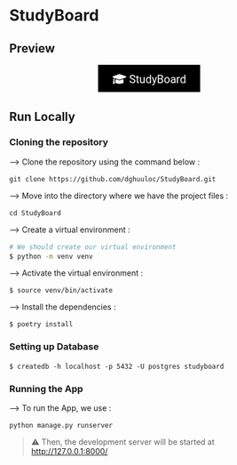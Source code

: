 # StudyBoard

<a id="introduction"></a>

## Preview

<p align="center">
<img src="./shots/home.png" />
</p>

<!-- ![Home](./shots/home.png) -->

## Run Locally

### Cloning the repository

--> Clone the repository using the command below :
```shell
git clone https://github.com/dghuuloc/StudyBoard.git

```

--> Move into the directory where we have the project files : 
```shell
cd StudyBoard

```

--> Create a virtual environment :
```bash
# We should create our virtual environment
$ python -m venv venv

```

--> Activate the virtual environment :
```shell
$ source venv/bin/activate

```

--> Install the dependencies :
```shell
$ poetry install

```

### Setting up Database

``` shell
$ createdb -h localhost -p 5432 -U postgres studyboard
```
### Running the App

--> To run the App, we use :
```shell
python manage.py runserver

```

> ⚠ Then, the development server will be started at http://127.0.0.1:8000/



